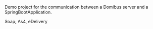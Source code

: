 Demo project for the communication between a Domibus server and a SpringBootApplication.

Soap, As4, eDelivery